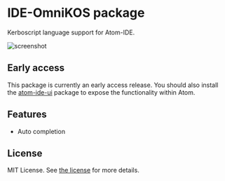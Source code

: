 # IDE-OmniKOS package

Kerboscript language support for Atom-IDE. 

![screenshot](https://i.imgur.com/yTH6R0X.png)

## Early access
This package is currently an early access release.  You should also install the [atom-ide-ui](https://atom.io/packages/atom-ide-ui) package to expose the functionality within Atom.

## Features

* Auto completion

## License
MIT License.  See [the license](LICENSE.md) for more details.
